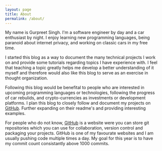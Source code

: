 ```yaml
---
layout: page
title: About
permalink: /about/
---
```


<amp-img width="640" height="480" layout="responsive" src="{{ site.baseurl }}/assets/images/1987FieroGT.jpeg"></amp-img>

My name is Gurpreet Singh. I'm a software engineer by day and a car enthusiast
by night. I enjoy learning new programming languages, being paranoid about internet 
privacy, and working on classic cars in my free time.

I started this blog as a way to document the many technical projects I work on 
and provide some tutorials regarding topics I have experience with. I feel that
teaching a topic greatly helps me develop a better understanding of it myself and 
therefore would also like this blog to serve as an exercise in thought organization.

Following this blog would be benefital to people who are interested in upcoming 
programming languages or technologies, following the progress of car rebulids, 
and crypto-currencies as investments or development platforms. I plan this 
blog to closely follow and document my projects on [GitHub](http://www.github.com/Guppster). Further expanding 
on their readme's and providing interesting examples. 

For people who do not know, [GitHub](http://www.github.com) is a website were you can store git repositories
which you can use for collaboration, version control and packaging your projects.
GitHub is one of my favourate websites and I am usually pushing code multiple times 
a day. My goal for this year is to have my commit count consistantly above 1000 commits. 





